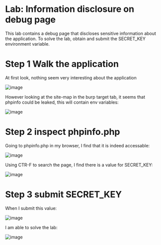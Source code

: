 # Lab: Information disclosure on debug page

This lab contains a debug page that discloses sensitive information about the application. To solve the lab, obtain and submit the SECRET_KEY environment variable. 

# Step 1 Walk the application

At first look, nothing seem very interesting about the application

![image](https://user-images.githubusercontent.com/83407557/209582851-6122b75d-cc43-4781-8bf1-7139a7ad94f3.png)

However looking at the site-map in the burp target tab, it seems that phpinfo could be leaked, this will contain env variables:

![image](https://user-images.githubusercontent.com/83407557/209582982-0ecf87c5-f067-46f6-90db-a4344abfd390.png)

# Step 2 inspect phpinfo.php

Going to phpinfo.php in my browser, I find that it is indeed accessable:

![image](https://user-images.githubusercontent.com/83407557/209583126-c38bfbd8-1ce9-4664-80a6-b59fbf58dbd8.png)

Using CTR-F to search the page, I find there is a value for SECRET_KEY:

![image](https://user-images.githubusercontent.com/83407557/209583171-55abc53a-cd8e-4581-9e44-2b22c89ac3dd.png)

# Step 3 submit SECRET_KEY

When I submit this value:

![image](https://user-images.githubusercontent.com/83407557/209583228-502563fe-3c89-4d9c-b0cf-bd57d7b0b396.png)

I am able to solve the lab:

![image](https://user-images.githubusercontent.com/83407557/209583251-cdf4681f-344a-4ecb-8dd3-2e2bb28a4e3f.png)
